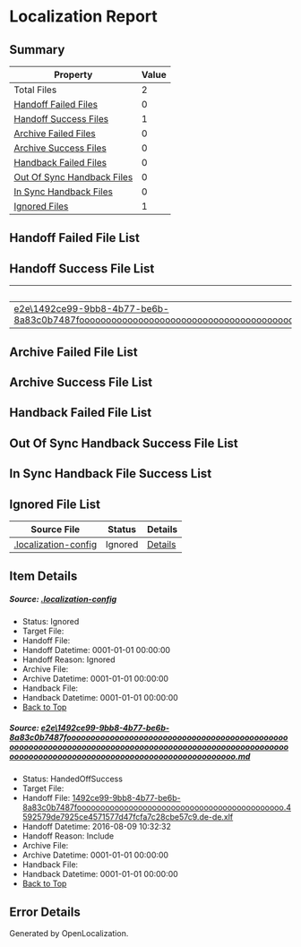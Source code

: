 # <a name='report-top'></a> Localization Report

## Summary
 Property | Value 
 -------- | ----- 
 Total Files | 2
[ Handoff Failed Files ](#handoff-failed-list)| 0
[ Handoff Success Files ](#handoff-success-list)| 1
[ Archive Failed Files ](#archive-failed-list)| 0
[ Archive Success Files ](#archive-success-list)| 0
[ Handback Failed Files ](#handback-failed-list)| 0
[ Out Of Sync Handback Files ](#outofsync-handback-success-list)| 0
[ In Sync Handback Files ](#insync-handback-success-list)| 0
[ Ignored Files ](#ignored-list)| 1

## <a name='handoff-failed-list'></a> Handoff Failed File List

## <a name='handoff-success-list'></a> Handoff Success File List
 Source File | Status | Details 
 ----------- | ------ | ------- 
 [e2e\1492ce99-9bb8-4b77-be6b-8a83c0b7487fooooooooooooooooooooooooooooooooooooooooooooooooooooooooooooooooooooooooooooooooooooooooooooooooooooooooooooooooooooooooooooooooooooooooooooooooooooooo.md](https://github.com/OpenLocalizationTestOrg/oltest/blob/84f54c9b33a6bdf078138d4590e416d06cd16e05/e2e/1492ce99-9bb8-4b77-be6b-8a83c0b7487fooooooooooooooooooooooooooooooooooooooooooooooooooooooooooooooooooooooooooooooooooooooooooooooooooooooooooooooooooooooooooooooooooooooooooooooooooooooo.md) | HandedOffSuccess | [Details](#cf39c4803cb12e65d461fe7d217d5a94cdffc7841)

## <a name='archive-failed-list'></a> Archive Failed File List

## <a name='archive-success-list'></a> Archive Success File List

## <a name='handback-failed-list'></a> Handback Failed File List

## <a name='outofsync-handback-success-list'></a> Out Of Sync Handback Success File List

## <a name='insync-handback-success-list'></a> In Sync Handback File Success List

## <a name='ignored-list'></a> Ignored File List
 Source File | Status | Details 
 ----------- | ------ | ------- 
 [.localization-config](https://github.com/OpenLocalizationTestOrg/oltest/blob/84f54c9b33a6bdf078138d4590e416d06cd16e05/.localization-config) | Ignored | [Details](#3d4f252ac210baf56311d7e97dcc2db10974dbd20)

## Item Details
##### <a name='3d4f252ac210baf56311d7e97dcc2db10974dbd20'></a> Source: [.localization-config](https://github.com/OpenLocalizationTestOrg/oltest/blob/84f54c9b33a6bdf078138d4590e416d06cd16e05/.localization-config)
* Status: Ignored
* Target File: 
* Handoff File: 
* Handoff Datetime: 0001-01-01 00:00:00
* Handoff Reason: Ignored
* Archive File: 
* Archive Datetime: 0001-01-01 00:00:00
* Handback File: 
* Handback Datetime: 0001-01-01 00:00:00
* [Back to Top](#report-top)

##### <a name='cf39c4803cb12e65d461fe7d217d5a94cdffc7841'></a> Source: [e2e\1492ce99-9bb8-4b77-be6b-8a83c0b7487fooooooooooooooooooooooooooooooooooooooooooooooooooooooooooooooooooooooooooooooooooooooooooooooooooooooooooooooooooooooooooooooooooooooooooooooooooooooo.md](https://github.com/OpenLocalizationTestOrg/oltest/blob/84f54c9b33a6bdf078138d4590e416d06cd16e05/e2e/1492ce99-9bb8-4b77-be6b-8a83c0b7487fooooooooooooooooooooooooooooooooooooooooooooooooooooooooooooooooooooooooooooooooooooooooooooooooooooooooooooooooooooooooooooooooooooooooooooooooooooooo.md)
* Status: HandedOffSuccess
* Target File: 
* Handoff File: [1492ce99-9bb8-4b77-be6b-8a83c0b7487foooooooooooooooooooooooooooooooooooooooooooo.4592579de7925ce4571577d47fcfa7c28cbe57c9.de-de.xlf](https://github.com/OpenLocalizationTestOrg/olhandoff-e2e/blob/83b6ea79dc030e147385f2522c4db5fd0aa35ba6/ol-handoff/OpenLocalizationTestOrg/ol-test-dede/ci/ht/1492ce99-9bb8-4b77-be6b-8a83c0b7487foooooooooooooooooooooooooooooooooooooooooooo.4592579de7925ce4571577d47fcfa7c28cbe57c9.de-de.xlf)
* Handoff Datetime: 2016-08-09 10:32:32
* Handoff Reason: Include
* Archive File: 
* Archive Datetime: 0001-01-01 00:00:00
* Handback File: 
* Handback Datetime: 0001-01-01 00:00:00
* [Back to Top](#report-top)


## Error Details

Generated by OpenLocalization.
